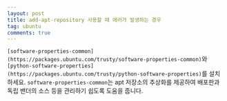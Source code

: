 ```yaml
---
layout: post
title: add-apt-repository 사용할 때 에러가 발생하는 경우
tag: ubuntu
comments: true
---
```


`[software-properties-common](https://packages.ubuntu.com/trusty/software-properties-common)`와 `[python-software-properties](https://packages.ubuntu.com/trusty/python-software-properties)`를 설치하세요. `software-properties-common`는 apt 저장소의 추상화를 제공하여 배포판과 독립 밴더의 소스 등을 관리하기 쉽도록 도움을 줍니다.
